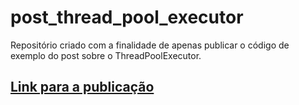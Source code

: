 # post_thread_pool_executor

Repositório criado com a finalidade de apenas publicar o código de exemplo do post sobre o ThreadPoolExecutor.

## [Link para a publicação](https://www.linkedin.com/posts/paulo-schmitz-junior_como-economizar-tempo-durante-a-execu%C3%A7%C3%A3o-activity-7188551939226255360-spms?utm_source=share&utm_medium=member_desktop)
